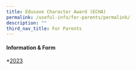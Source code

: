 ```yaml
---
title: Edusave Character Award (ECHA)
permalink: /useful-info/for-parents/permalink/
description: ""
third_nav_title: For Parents
---
```

<h4><strong>Information &amp; Form</strong></h4>

*[2023](/files/Documents/echa_2023.pdf)